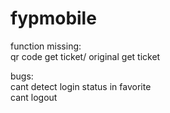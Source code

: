 # fypmobile
function missing:  
qr code get ticket/ original get ticket  
 

bugs:  
cant detect login status in favorite  
cant logout 
